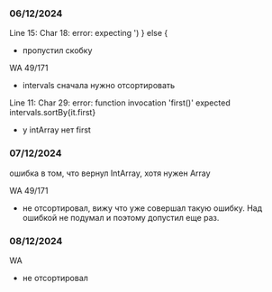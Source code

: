 ### 06/12/2024
Line 15: Char 18: error: expecting ')
} else {
- пропустил скобку

WA 49/171
- intervals сначала нужно отсортировать

Line 11: Char 29: error: function invocation 'first()' expected
intervals.sortBy{it.first} 
- у intArray нет first

### 07/12/2024
ошибка в том, что вернул IntArray, хотя нужен Array

WA 49/171
- не отсортировал, вижу что уже совершал такую ошибку. Над ошибкой не подумал и поэтому допустил еще раз.

### 08/12/2024
WA 
- не отсортировал
